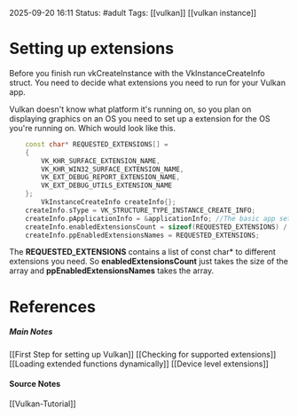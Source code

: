 2025-09-20 16:11
Status: #adult 
Tags: [[vulkan]] [[vulkan instance]]
# Setting up extensions

Before you finish run vkCreateInstance with the VkInstanceCreateInfo struct. You need to decide what extensions you need to run for your Vulkan app.

Vulkan doesn't know what platform it's running on, so you plan on displaying graphics on an OS you need to set up a extension for the OS you're running on. Which would look like this.

```c++
	const char* REQUESTED_EXTENSIONS[] =
    {
        VK_KHR_SURFACE_EXTENSION_NAME,
        VK_KHR_WIN32_SURFACE_EXTENSION_NAME,
        VK_EXT_DEBUG_REPORT_EXTENSION_NAME,
        VK_EXT_DEBUG_UTILS_EXTENSION_NAME
    };
        VkInstanceCreateInfo createInfo{};
	createInfo.sType = VK_STRUCTURE_TYPE_INSTANCE_CREATE_INFO;
	createInfo.pApplicationInfo = &applicationInfo; //The basic app set up struct
    createInfo.enabledExtensionsCount = sizeof(REQUESTED_EXTENSIONS) / sizeof(REQUESTED_EXTENSIONS[0]);
    createInfo.ppEnabledExtensionsNames = REQUESTED_EXTENSIONS;
```

The **REQUESTED_EXTENSIONS** contains a list of const char* to different extensions you need. So **enabledExtensionsCount** just takes the size of the array and **ppEnabledExtensionsNames** takes the array.
# References
##### Main Notes
[[First Step for setting up Vulkan]]
[[Checking for supported extensions]]
[[Loading extended functions dynamically]]
[[Device level extensions]]
#### Source Notes
[[Vulkan-Tutorial]]